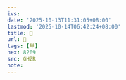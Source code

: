 ```yaml
---
ivs:
date: '2025-10-13T11:31:05+08:00'
lastmod: '2025-10-14T06:42:24+08:00'
title: 󰨍
url: 󰨍
tags: [舉]
hex: 8209
src: GHZR
note:
---
```

